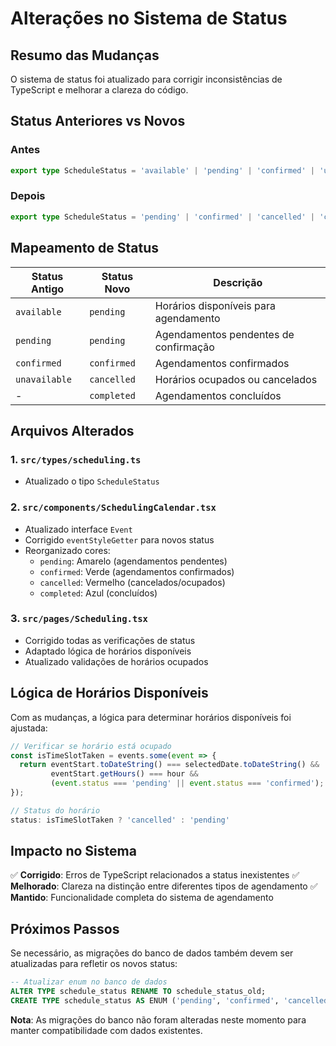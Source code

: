 # Alterações no Sistema de Status

## Resumo das Mudanças

O sistema de status foi atualizado para corrigir inconsistências de TypeScript e melhorar a clareza do código.

## Status Anteriores vs Novos

### Antes
```typescript
export type ScheduleStatus = 'available' | 'pending' | 'confirmed' | 'unavailable';
```

### Depois
```typescript
export type ScheduleStatus = 'pending' | 'confirmed' | 'cancelled' | 'completed';
```

## Mapeamento de Status

| Status Antigo | Status Novo | Descrição |
|---------------|-------------|------------|
| `available` | `pending` | Horários disponíveis para agendamento |
| `pending` | `pending` | Agendamentos pendentes de confirmação |
| `confirmed` | `confirmed` | Agendamentos confirmados |
| `unavailable` | `cancelled` | Horários ocupados ou cancelados |
| - | `completed` | Agendamentos concluídos |

## Arquivos Alterados

### 1. `src/types/scheduling.ts`
- Atualizado o tipo `ScheduleStatus`

### 2. `src/components/SchedulingCalendar.tsx`
- Atualizado interface `Event`
- Corrigido `eventStyleGetter` para novos status
- Reorganizado cores:
  - `pending`: Amarelo (agendamentos pendentes)
  - `confirmed`: Verde (agendamentos confirmados)
  - `cancelled`: Vermelho (cancelados/ocupados)
  - `completed`: Azul (concluídos)

### 3. `src/pages/Scheduling.tsx`
- Corrigido todas as verificações de status
- Adaptado lógica de horários disponíveis
- Atualizado validações de horários ocupados

## Lógica de Horários Disponíveis

Com as mudanças, a lógica para determinar horários disponíveis foi ajustada:

```typescript
// Verificar se horário está ocupado
const isTimeSlotTaken = events.some(event => {
  return eventStart.toDateString() === selectedDate.toDateString() &&
         eventStart.getHours() === hour &&
         (event.status === 'pending' || event.status === 'confirmed');
});

// Status do horário
status: isTimeSlotTaken ? 'cancelled' : 'pending'
```

## Impacto no Sistema

✅ **Corrigido**: Erros de TypeScript relacionados a status inexistentes
✅ **Melhorado**: Clareza na distinção entre diferentes tipos de agendamento
✅ **Mantido**: Funcionalidade completa do sistema de agendamento

## Próximos Passos

Se necessário, as migrações do banco de dados também devem ser atualizadas para refletir os novos status:

```sql
-- Atualizar enum no banco de dados
ALTER TYPE schedule_status RENAME TO schedule_status_old;
CREATE TYPE schedule_status AS ENUM ('pending', 'confirmed', 'cancelled', 'completed');
```

**Nota**: As migrações do banco não foram alteradas neste momento para manter compatibilidade com dados existentes.